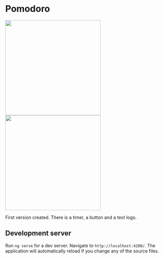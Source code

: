 # Pomodoro

<img style="width: 300px;" src="https://github.com/Francisco-Thiago/pomodoro/assets/75057408/bb030ae3-c45d-43cf-a593-e21ea84cceb1"/>
<img style="width: 300px;" src="https://github.com/Francisco-Thiago/pomodoro/assets/75057408/23ff29f9-8a8c-49d5-8919-21bf651f2f55"/>

First version created. There is a timer, a button and a text logo.

## Development server

Run `ng serve` for a dev server. Navigate to `http://localhost:4200/`. The application will automatically reload if you change any of the source files.
